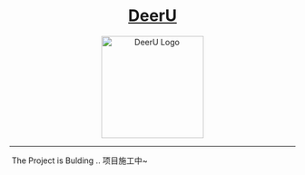 <h1 align="center">
  <a href="https://github.com/gojuukaze/DeerU" title="DeerU">DeerU</a>
</h1>
<p align="center">
  <a href="https://github.com/gojuukaze/DeerU" title="DeerU">
  <img alt="DeerU Logo" src="" width="180">
  </a>
</p>

___
![]()
The Project is Bulding ..
项目施工中~
